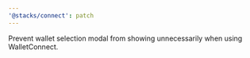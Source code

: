 ```yaml
---
'@stacks/connect': patch
---
```


Prevent wallet selection modal from showing unnecessarily when using WalletConnect.
